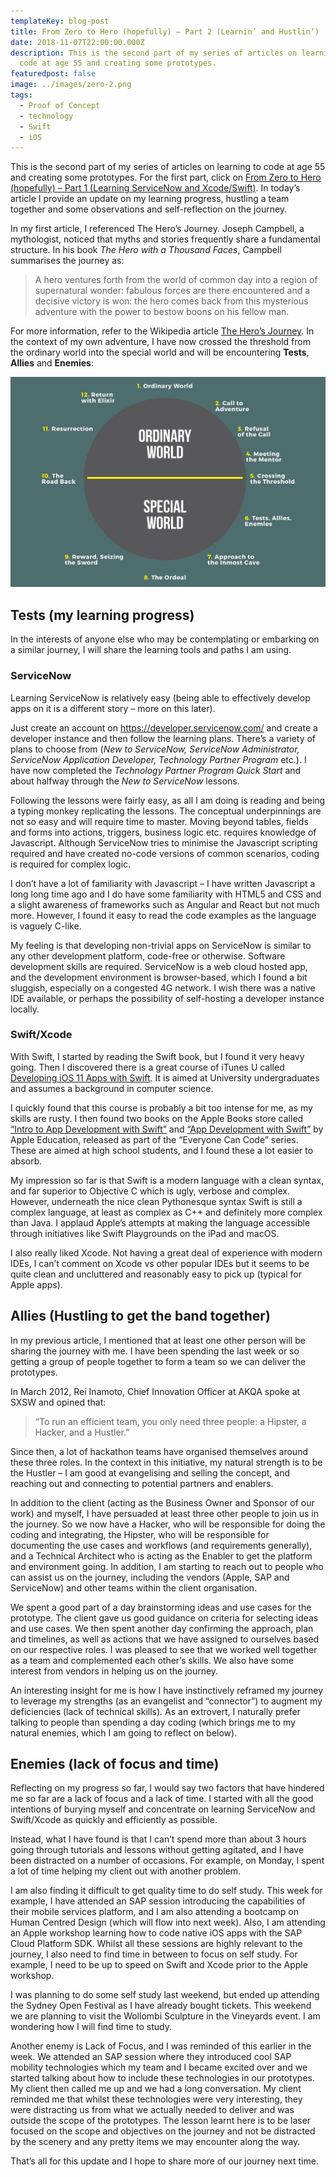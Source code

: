 ```yaml
---
templateKey: blog-post
title: From Zero to Hero (hopefully) – Part 2 (Learnin’​ and Hustlin’​)
date: 2018-11-07T22:00:00.000Z
description: This is the second part of my series of articles on learning to
  code at age 55 and creating some prototypes.
featuredpost: false
image: ../images/zero-2.png
tags:
  - Proof of Concept
  - technology
  - Swift
  - iOS
---
```

This is the second part of my series of articles on learning to code at age 55 and creating some prototypes. For the first part, click on [From Zero to Hero (hopefully) – Part 1 (Learning ServiceNow and Xcode/Swift)](/blog/2018-11-01-from-zero-to-hero-hopefully-–-part-1-learning-servicenow-and-xcode-swift/). In today’s article I provide an update on my learning progress, hustling a team together and some observations and self-reflection on the journey.

In my first article, I referenced The Hero’s Journey. Joseph Campbell, a mythologist, noticed that myths and stories frequently share a fundamental structure. In his book *The Hero with a Thousand Faces*, Campbell summarises the journey as:

> A hero ventures forth from the world of common day into a region of supernatural wonder: fabulous forces are there encountered and a decisive victory is won: the hero comes back from this mysterious adventure with the power to bestow boons on his fellow man.

For more information, refer to the Wikipedia article [The Hero’s Journey](https://en.wikipedia.org/wiki/Hero%27s_journey). In the context of my own adventure, I have now crossed the threshold from the ordinary world into the special world and will be encountering **Tests**, **Allies** and **Enemies**:

![Hero's Journey](../images/zero-2a.png)

## Tests (my learning progress)

In the interests of anyone else who may be contemplating or embarking on a similar journey, I will share the learning tools and paths I am using.

### ServiceNow

Learning ServiceNow is relatively easy (being able to effectively develop apps on it is a different story – more on this later).

Just create an account on <https://developer.servicenow.com/> and create a developer instance and then follow the learning plans. There’s a variety of plans to choose from (*New to ServiceNow, ServiceNow Administrator, ServiceNow Application Developer, Technology Partner Program* etc.). I have now completed the *Technology Partner Program Quick Start* and about halfway through the *New to ServiceNow* lessons.

Following the lessons were fairly easy, as all I am doing is reading and being a typing monkey replicating the lessons. The conceptual underpinnings are not so easy and will require time to master. Moving beyond tables, fields and forms into actions, triggers, business logic etc. requires knowledge of Javascript. Although ServiceNow tries to minimise the Javascript scripting required and have created no-code versions of common scenarios, coding is required for complex logic.

I don’t have a lot of familiarity with Javascript – I have written Javascript a long long time ago and I do have some familiarity with HTML5 and CSS and a slight awareness of frameworks such as Angular and React but not much more. However, I found it easy to read the code examples as the language is vaguely C-like.

My feeling is that developing non-trivial apps on ServiceNow is similar to any other development platform, code-free or otherwise. Software development skills are required. ServiceNow is a web cloud hosted app, and the development environment is browser-based, which I found a bit sluggish, especially on a congested 4G network. I wish there was a native IDE available, or perhaps the possibility of self-hosting a developer instance locally.

### Swift/Xcode

With Swift, I started by reading the Swift book, but I found it very heavy going. Then I discovered there is a great course of iTunes U called [Developing iOS 11 Apps with Swift](https://itunes.apple.com/au/course/developing-ios-11-apps-with-swift/id1309275316). It is aimed at University undergraduates and assumes a background in computer science.

I quickly found that this course is probably a bit too intense for me, as my skills are rusty. I then found two books on the Apple Books store called [“Intro to App Development with Swift”](https://itunes.apple.com/au/book/intro-to-app-development-with-swift/id1118575552?mt=11) and [“App Development with Swift”](https://itunes.apple.com/au/book/app-development-with-swift/id1219117996?mt=11) by Apple Education, released as part of the “Everyone Can Code” series. These are aimed at high school students, and I found these a lot easier to absorb.

My impression so far is that Swift is a modern language with a clean syntax, and far superior to Objective C which is ugly, verbose and complex. However, underneath the nice clean Pythonesque syntax Swift is still a complex language, at least as complex as C++ and definitely more complex than Java. I applaud Apple’s attempts at making the language accessible through initiatives like Swift Playgrounds on the iPad and macOS.

I also really liked Xcode. Not having a great deal of experience with modern IDEs, I can’t comment on Xcode vs other popular IDEs but it seems to be quite clean and uncluttered and reasonably easy to pick up (typical for Apple apps).

## Allies (Hustling to get the band together)

In my previous article, I mentioned that at least one other person will be sharing the journey with me. I have been spending the last week or so getting a group of people together to form a team so we can deliver the prototypes.

In March 2012, Rei Inamoto, Chief Innovation Officer at AKQA spoke at SXSW and opined that:

> “To run an efficient team, you only need three people: a Hipster, a Hacker, and a Hustler.”

Since then, a lot of hackathon teams have organised themselves around these three roles. In the context in this initiative, my natural strength is to be the Hustler – I am good at evangelising and selling the concept, and reaching out and connecting to potential partners and enablers.

In addition to the client (acting as the Business Owner and Sponsor of our work) and myself, I have persuaded at least three other people to join us in the journey. So we now have a Hacker, who will be responsible for doing the coding and integrating, the Hipster, who will be responsible for documenting the use cases and workflows (and requirements generally), and a Technical Architect who is acting as the Enabler to get the platform and environment going. In addition, I am starting to reach out to people who can assist us on the journey, including the vendors (Apple, SAP and ServiceNow) and other teams within the client organisation.

We spent a good part of a day brainstorming ideas and use cases for the prototype. The client gave us good guidance on criteria for selecting ideas and use cases. We then spent another day confirming the approach, plan and timelines, as well as actions that we have assigned to ourselves based on our respective roles. I was pleased to see that we worked well together as a team and complemented each other’s skills. We also have some interest from vendors in helping us on the journey.

An interesting insight for me is how I have instinctively reframed my journey to leverage my strengths (as an evangelist and “connector”) to augment my deficiencies (lack of technical skills). As an extrovert, I naturally prefer talking to people than spending a day coding (which brings me to my natural enemies, which I am going to reflect on below).

## Enemies (lack of focus and time)

Reflecting on my progress so far, I would say two factors that have hindered me so far are a lack of focus and a lack of time. I started with all the good intentions of burying myself and concentrate on learning ServiceNow and Swift/Xcode as quickly and efficiently as possible.

Instead, what I have found is that I can’t spend more than about 3 hours going through tutorials and lessons without getting agitated, and I have been distracted on a number of occasions. For example, on Monday, I spent a lot of time helping my client out with another problem.

I am also finding it difficult to get quality time to do self study. This week for example, I have attended an SAP session introducing the capabilities of their mobile services platform, and I am also attending a bootcamp on Human Centred Design (which will flow into next week). Also, I am attending an Apple workshop learning how to code native iOS apps with the SAP Cloud Platform SDK. Whilst all these sessions are highly relevant to the journey, I also need to find time in between to focus on self study. For example, I need to be up to speed on Swift and Xcode prior to the Apple workshop.

I was planning to do some self study last weekend, but ended up attending the Sydney Open Festival as I have already bought tickets. This weekend we are planning to visit the Wollombi Sculpture in the Vineyards event. I am wondering how I will find time to study.

Another enemy is Lack of Focus, and I was reminded of this earlier in the week. We attended an SAP session where they introduced cool SAP mobility technologies which my team and I became excited over and we started talking about how to include these technologies in our prototypes. My client then called me up and we had a long conversation. My client reminded me that whilst these technologies were very interesting, they were distracting us from what we actually needed to deliver and was outside the scope of the prototypes. The lesson learnt here is to be laser focused on the scope and objectives on the journey and not be distracted by the scenery and any pretty items we may encounter along the way.

That’s all for this update and I hope to share more of our journey next time.